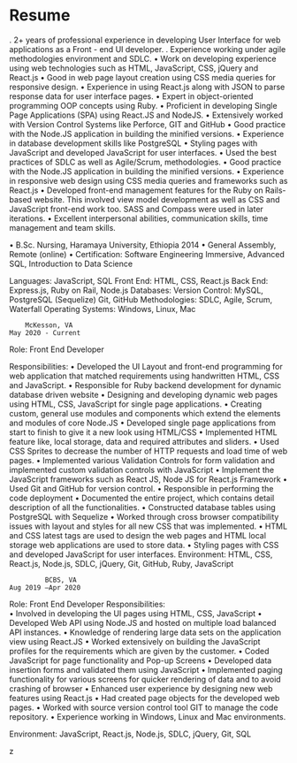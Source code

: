 # Resume

.	2+ years of professional experience in developing User Interface for web applications as a Front - end UI developer.
.	Experience working under agile methodologies environment and SDLC.
•	Work on developing experience using web technologies such as HTML, JavaScript, CSS, jQuery and React.js 
•	Good in web page layout creation using CSS media queries for responsive design.
•	Experience in using React.js along with JSON to parse response data for user interface pages.
•	Expert in object-oriented programming OOP concepts using Ruby.
•	Proficient in developing Single Page Applications (SPA) using React.JS and NodeJS.
•	Extensively worked with Version Control Systems like Perforce, GIT and GitHub
•	Good practice with the Node.JS application in building the minified versions.
•	Experience in database development skills like PostgreSQL
•	Styling pages with JavaScript and developed JavaScript for user interfaces.
•	Used the best practices of SDLC as well as Agile/Scrum, methodologies.
•	Good practice with the Node.JS application in building the minified versions.
•	Experience in responsive web design using CSS media queries and frameworks such as React.js
•	Developed front-end management features for the Ruby on Rails-based website. This involved view model development as well as CSS and JavaScript front-end work too. SASS and Compass were used in later iterations.
•	Excellent interpersonal abilities, communication skills, time management and team skills.


•	B.Sc. Nursing, Haramaya University, Ethiopia                                                                           2014
•	General Assembly, Remote (online)
•	Certification: Software Engineering Immersive, Advanced SQL, Introduction to Data Science


Languages:	JavaScript, SQL
Front End:	HTML, CSS, React.js
Back End:	 Express.js, Ruby on Rail, Node.js
Databases:
Version Control:                                  	 MySQL, PostgreSQL (Sequelize)
 Git, GitHub
Methodologies:	SDLC, Agile, Scrum, Waterfall
Operating Systems:	Windows, Linux, Mac




 
		McKesson, VA                                                                                                       May 2020 - Current
Role: Front End Developer

Responsibilities:
•	Developed the UI Layout and front-end programming for web application that matched requirements using handwritten HTML, CSS and JavaScript.
•	Responsible for Ruby backend development for dynamic database driven website
•	Designing and developing dynamic web pages using HTML, CSS, JavaScript for single page applications.
•	Creating custom, general use modules and components which extend the elements and modules of core Node.JS
•	Developed single page applications from start to finish to give it a new look using HTML/CSS
•	Implemented HTML feature like, local storage, data and required attributes and sliders.
•	Used CSS Sprites to decrease the number of HTTP requests and load time of web pages.
•	Implemented various Validation Controls for form validation and implemented custom validation controls with JavaScript 
•	Implement the JavaScript frameworks such as React JS, Node JS for React.js Framework
•	Used Git and GitHub for version control.
•	Responsible in performing the code deployment
•	Documented the entire project, which contains detail description of all the functionalities.
•	Constructed database tables using PostgreSQL with Sequelize
•	Worked through cross browser compatibility issues with layout and styles for all new CSS that was implemented.
•	HTML and CSS latest tags are used to design the web pages and HTML local storage web applications are used to store data.
•	Styling pages with CSS and developed JavaScript for user interfaces.
Environment: HTML, CSS, React.js, Node.js, SDLC, jQuery, Git, GitHub, Ruby, JavaScript

             BCBS, VA	                                                                                                  Aug 2019 –Apr 2020
Role: Front End Developer
Responsibilities:										
•	Involved in developing the UI pages using HTML, CSS, JavaScript 
•	Developed Web API using Node.JS and hosted on multiple load balanced API instances.
•	Knowledge of rendering large data sets on the application view using React.JS
•	Worked extensively on building the JavaScript profiles for the requirements which are given by the customer.
•	Coded JavaScript for page functionality and Pop-up Screens
•	Developed data insertion forms and validated them using JavaScript
•	Implemented paging functionality for various screens for quicker rendering of data and to avoid crashing of browser
•	Enhanced user experience by designing new web features using React.js
•	Had created page objects for the developed web pages.
•	Worked with source version control tool GIT to manage the code repository.
•	Experience working in Windows, Linux and Mac environments.

Environment: JavaScript, React.js, Node.js, SDLC, jQuery, Git, SQL 

z

